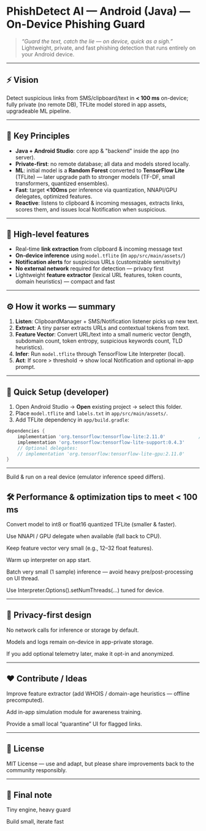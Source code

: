 <!--
PhishDetect AI — README.md
Author: Hassan Ali Abrar
License: MIT
-->

# PhishDetect AI — Android (Java) — On-Device Phishing Guard

> *“Guard the text, catch the lie — on device, quick as a sigh.”*  
> Lightweight, private, and fast phishing detection that runs entirely on your Android device.

---

## ⚡ Vision
Detect suspicious links from SMS/clipboard/text in **< 100 ms** on-device; fully private (no remote DB), TFLite model stored in app assets, upgradeable ML pipeline.

---

## 🧩 Key Principles
- **Java + Android Studio**: core app & "backend" inside the app (no server).  
- **Private-first**: no remote database; all data and models stored locally.  
- **ML**: initial model is a **Random Forest** converted to **TensorFlow Lite** (TFLite) — later upgrade path to stronger models (TF-DF, small transformers, quantized ensembles).  
- **Fast**: target **<100ms** per inference via quantization, NNAPI/GPU delegates, optimized features.  
- **Reactive**: listens to clipboard & incoming messages, extracts links, scores them, and issues local Notification when suspicious.

---

## 🔭 High-level features
- Real-time **link extraction** from clipboard & incoming message text  
- **On-device inference** using `model.tflite` (in `app/src/main/assets/`)  
- **Notification alerts** for suspicious URLs (customizable sensitivity)  
- **No external network** required for detection — privacy first  
- Lightweight **feature extractor** (lexical URL features, token counts, domain heuristics) — compact and fast

---

## ⚙️ How it works — summary
1. **Listen**: ClipboardManager + SMS/Notification listener picks up new text.  
2. **Extract**: A tiny parser extracts URLs and contextual tokens from text.  
3. **Feature Vector**: Convert URL/text into a small numeric vector (length, subdomain count, token entropy, suspicious keywords count, TLD heuristics).  
4. **Infer**: Run `model.tflite` through TensorFlow Lite Interpreter (local).  
5. **Act**: If score > threshold → show local Notification and optional in-app prompt.

---

## 🔧 Quick Setup (developer)
1. Open Android Studio → **Open** existing project → select this folder.  
2. Place `model.tflite` and `labels.txt` in `app/src/main/assets/`.  
3. Add TFLite dependency in `app/build.gradle`:
```gradle
dependencies {
    implementation 'org.tensorflow:tensorflow-lite:2.11.0'            // version example
    implementation 'org.tensorflow:tensorflow-lite-support:0.4.3'
    // Optional delegates:
    // implementation 'org.tensorflow:tensorflow-lite-gpu:2.11.0'
}
```
--- 
Build & run on a real device (emulator inference speed differs).


## 🛠️ Performance & optimization tips to meet < 100 ms

Convert model to int8 or float16 quantized TFLite (smaller & faster).

Use NNAPI / GPU delegate when available (fall back to CPU).

Keep feature vector very small (e.g., 12–32 float features).

Warm up interpreter on app start.

Batch very small (1 sample) inference — avoid heavy pre/post-processing on UI thread.

Use Interpreter.Options().setNumThreads(...) tuned for device.

---


## 🔐 Privacy-first design

No network calls for inference or storage by default.

Models and logs remain on-device in app-private storage.

If you add optional telemetry later, make it opt-in and anonymized.

---

## ❤️ Contribute / Ideas

Improve feature extractor (add WHOIS / domain-age heuristics — offline precomputed).

Add in-app simulation module for awareness training.

Provide a small local “quarantine” UI for flagged links.

---

## 📜 License

MIT License — use and adapt, but please share improvements back to the community responsibly.

---

## 👋 Final note 

Tiny engine, heavy guard

Build small, iterate fast

